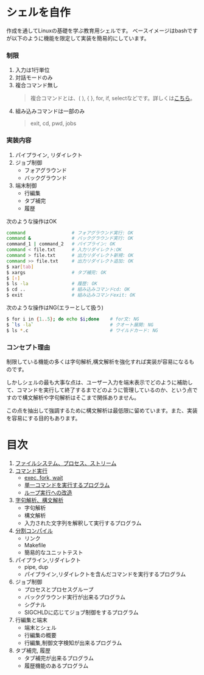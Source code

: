 # シェルを自作
作成を通してLinuxの基礎を学ぶ教育用シェルです。
ベースイメージはbashですが以下のように機能を限定して実装を簡易的にしています。

### 制限
1. 入力は1行単位
2. 対話モードのみ
3. 複合コマンド無し
    > 複合コマンドとは、( ), { }, for, if, selectなどです。詳しくは[こちら](https://linuxjm.osdn.jp/html/GNU_bash/man1/bash.1.html)。
4. 組み込みコマンドは一部のみ
    > exit, cd, pwd, jobs

### 実装内容
1. パイプライン, リダイレクト
2. ジョブ制御
    * フォアグラウンド
    * バックグラウンド
3. 端末制御
    * 行編集
    * タブ補完
    * 履歴


次のような操作はOK
```sh
command                 # フォアグラウンド実行: OK
command &               # バックグラウンド実行: OK
command_1 | command_2   # パイプライン: OK
command < file.txt      # 入力リダイレクト:OK
command > file.txt      # 出力リダイレクト新規: OK
command >> file.txt     # 出力リダイレクト追加: OK
$ xar[tab]
$ xargs                 # タブ補完: OK
$ [↑]          
$ ls -la                # 履歴: OK 
$ cd ..                 # 組み込みコマンドcd: OK
$ exit                  # 組み込みコマンドexit: OK
```

次のような操作はNG(エラーとして扱う)

```sh
$ for i in {1..5}; do echo $i;done    # for文: NG
$ `ls -la`                            # クオート展開: NG
$ ls *.c                              # ワイルドカード: NG
```

### コンセプト理由
制限している機能の多くは字句解析,構文解析を強化すれば実装が容易になるものです。

しかしシェルの最も大事な点は、ユーザー入力を端末表示でどのように補助して、コマンドを実行して終了するまでどのように管理しているのか、という点ですので構文解析や字句解析はそこまで関係ありません。

この点を抽出して強調するために構文解析は最低限に留めています。また、実装を容易にする目的もあります。

# 目次
1. [ファイルシステム、プロセス、ストリーム](/doc/linux.md)
2. [コマンド実行](/doc/command_execution.md)
    * [exec, fork, wait](/doc/command_execution.md#コマンド実行)
    * [単一コマンドを実行するプログラム](/doc/command_execution.md#単一のコマンドを実行するプログラム)
    * [ループ実行への改造](/doc/command_execution.md#ループ実行への改造)
3. [字句解析、構文解析](/doc/parsing.md)
    * 字句解析
    * 構文解析
    * 入力された文字列を解釈して実行するプログラム
4. [分割コンパイル](/doc/separate_compile.md)
    * リンク
    * Makefile
    * 簡易的なユニットテスト
3. パイプライン,リダイレクト
    * pipe, dup
    * パイプライン,リダイレクトを含んだコマンドを実行するプログラム
5. ジョブ制御
    * プロセスとプロセスグループ
    * バックグラウンド実行が出来るプログラム
    * シグナル
    * SIGCHLDに応じてジョブ制御をするプログラム
6. 行編集と端末
    * 端末とシェル
    * 行編集の概要
    * 行編集,制御文字検知が出来るプログラム
7. タブ補完, 履歴
    * タブ補完が出来るプログラム
    * 履歴機能のあるプログラム
